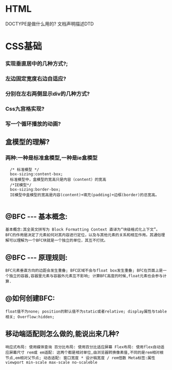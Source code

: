 # HTML

DOCTYPE是做什么用的?
文档声明描述DTD

# CSS基础

### 实现垂直居中的几种方式?;
### 左边固定宽度右边自适应?
### 分别在左右两侧显示div的几种方式?
### Css九宫格实现?
### 写一个循环播放的动画?

## 盒模型的理解?

### 两种:一种是标准盒模型,一种是ie盒模型
```
  /* 标准模型 */
  box-sizing:content-box;
  标准模型中，盒模型的宽高只是内容（content）的宽高
  /*IE模型*/
  box-sizing:border-box;
  IE模型中盒模型的宽高是内容(content)+填充(padding)+边框(border)的总宽高。
  
```

## @BFC --- 基本概念:
``
  基本概念:其全英文拼写为 Block Formatting Context 直译为“块级格式化上下文”。 BFC的作用是决定了元素如何对其内容进行定位，以及与其他元素的关系和相互作用。其通俗理解可以理解为一个BFC块就是一个独立的单位，其互不打扰。
``
## @BFC --- 原理规则:
``
  BFC元素垂直方向的边距会发生重叠;
  BFC区域不会与float box发生重叠;
  BFC在页面上是一个独立的容器,容器里元素与容器外元素互不影响;
  计算BFC高度的时候,float元素也会参与计算.
``
## @如何创建BFC:
``
  float值不为none;
  position的默认值不为static或者relative;
  display属性与table相关;
  Overflow:hidden;
``


## 移动端适配则怎么做的,能说出来几种?
``
响应式布局: 使用媒体查询
百分比布局: 使用百分比适应屏幕
Flex布局: 使用flex自动适应屏幕尺寸
rem或 em适配:
这两个都是相对单位,由浏览器转换像素值,不同的是rem相对根节点,em相对父节点;
动态适配: 窗口宽度 * 设计稿宽度 / rem倍数
Meta标签:属性 viewport min-scale max-scale no-scaleble
``